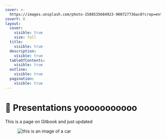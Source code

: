 ```yaml
---
cover: >-
  https://images.unsplash.com/photo-1588535684923-900727736ac0?crop=entropy&cs=srgb&fm=jpg&ixid=M3wxOTcwMjR8MHwxfHNlYXJjaHwxfHxsaXNib258ZW58MHx8fHwxNzA2MDg5ODMxfDA&ixlib=rb-4.0.3&q=85
coverY: 0
layout:
  cover:
    visible: true
    size: full
  title:
    visible: true
  description:
    visible: true
  tableOfContents:
    visible: true
  outline:
    visible: true
  pagination:
    visible: true
---
```


# 🎤 Presentations yooooooooooo

This is a page on Gitbook and just updated&#x20;

<figure><img src="https://images.unsplash.com/photo-1703150976791-dfdbca93d4e6?crop=entropy&#x26;cs=srgb&#x26;fm=jpg&#x26;ixid=M3wxOTcwMjR8MHwxfHJhbmRvbXx8fHx8fHx8fDE3MDQzODg3NDB8&#x26;ixlib=rb-4.0.3&#x26;q=85" alt="this is an image of a car"><figcaption></figcaption></figure>

